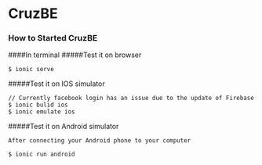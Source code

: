 CruzBE
======
### How to Started CruzBE

####In terminal
#####Test it on browser
```
$ ionic serve
```
#####Test it on IOS simulator
```
// Currently facebook login has an issue due to the update of Firebase
$ ionic bulid ios
$ ionic emulate ios
```
#####Test it on Android simulator
```
After connecting your Android phone to your computer

$ ionic run android
```
